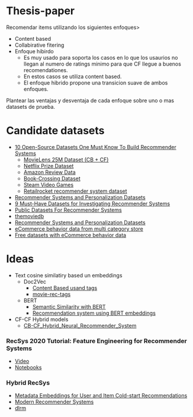 # Thesis-paper

Recomendar items utilizando los siguientes enfoques>

* Content based
* Collabirative fitering
* Enfoque hibirdo
  * Es muy usado para soporta los casos en lo que los usaurios no llegan al numero de ratings minimo para que CF llegue a buenos recomendationes.
  * En estos casos se utiliza content based.
  * El enfoque hibrido propone una transicion suave de ambos enfoques.

Plantear las ventajas y desventaja de cada enfoque sobre uno o mas datasets de prueba.

# Candidate datasets

* [10 Open-Source Datasets One Must Know To Build Recommender Systems](https://analyticsindiamag.com/10-open-source-datasets-one-must-know-to-build-recommender-systems/)
  * [MovieLens 25M Dataset (CB + CF)](https://grouplens.org/datasets/movielens/25m/)
  * [Netflix Prize Dataset](http://academictorrents.com/details/9b13183dc4d60676b773c9e2cd6de5e5542cee9a)
  * [Amazon Review Data](https://nijianmo.github.io/amazon/index.html)
  * [ Book-Crossing Dataset ](http://www2.informatik.uni-freiburg.de/~cziegler/BX/)
  * [Steam Video Games](https://www.kaggle.com/tamber/steam-video-games/data)
  * [Retailrocket recommender system dataset](https://academictorrents.com/details/9b13183dc4d60676b773c9e2cd6de5e5542cee9a)
* [Recommender Systems and Personalization Datasets](https://cseweb.ucsd.edu/~jmcauley/datasets.html)
* [9 Must-Have Datasets for Investigating Recommender Systems](https://www.kdnuggets.com/2016/02/nine-datasets-investigating-recommender-systems.html)
* [Public Datasets For Recommender Systems](https://www.kdnuggets.com/2016/02/nine-datasets-investigating-recommender-systems.html)
* [themoviedb](https://www.themoviedb.org/)
* [Recommender Systems and Personalization Datasets](https://cseweb.ucsd.edu//~jmcauley/datasets.html)
* [eCommerce behavior data from multi category store](https://www.kaggle.com/datasets/mkechinov/ecommerce-behavior-data-from-multi-category-store)
* [Free datasets with eCommerce behavior data](https://rees46.com/en/datasets)


# Ideas

* Text cosine similatiry based un embeddings
  * Doc2Vec
    * [Content Based usand tags](https://towardsdatascience.com/how-to-build-a-simple-movie-recommender-system-with-tags-b9ab5cb3b616)
    * [movie-rec-tags](https://github.com/JohnsonKuan/movie-rec-tags) 
  * BERT
    * [Semantic Similarity with BERT](https://keras.io/examples/nlp/semantic_similarity_with_bert/)
    * [Recommendation system using BERT embeddings](https://medium.com/analytics-vidhya/recommendation-system-using-bert-embeddings-1d8de5fc3c56)
* CF-CF Hybrid models
  * [CB-CF_Hybrid_Neural_Recommender_System](https://github.com/rengongzhizang/CB-CF_Hybrid_Neural_Recommender_System)
 

### RecSys 2020 Tutorial: Feature Engineering for Recommender Systems

* [Video](https://www.youtube.com/watch?v=uROvhp7cj6Q)
* [Notebooks](https://github.com/rapidsai/deeplearning/tree/main/RecSys2020Tutorial)

### Hybrid RecSys

* [Metadata Embeddings for User and Item Cold-start Recommendations](https://paperswithcode.com/paper/metadata-embeddings-for-user-and-item-cold)
* [Modern Recommender Systems](https://towardsdatascience.com/modern-recommender-systems-a0c727609aa8)
* [dlrm](https://github.com/facebookresearch/dlrm)
